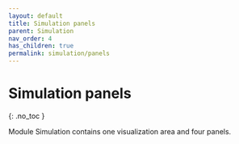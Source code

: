 ```yaml
---
layout: default
title: Simulation panels
parent: Simulation
nav_order: 4
has_children: true
permalink: simulation/panels
---
```


# Simulation panels
{: .no_toc }

Module Simulation contains one visualization area and four panels.


